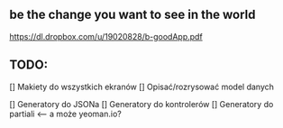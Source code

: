 be the change you want to see in the world
------------------

https://dl.dropbox.com/u/19020828/b-goodApp.pdf

TODO:
---------
[] Makiety do wszystkich ekranów
[] Opisać/rozrysować model danych

[] Generatory do JSONa
[] Generatory do kontrolerów
[] Generatory do partiali
<--  a może yeoman.io?
